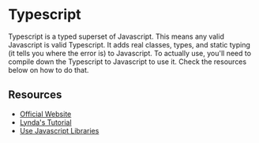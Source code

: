 # Typescript 

Typescript is a typed superset of Javascript. This means any valid Javascript is valid Typescript. It adds real classes, types, and static typing (it tells you where the error is) to Javascript. To actually use, you'll need to compile down the Typescript to Javascript to use it. Check the resources below on how to do that.   

## Resources 

- [Official Website](http://www.typescriptlang.org/index.html)
- [Lynda's Tutorial](https://www.lynda.com/Typescript-tutorials/TypeScript-Essential-Training/421807-2.html?srchtrk=index%3a1%0alinktypeid%3a2%0aq%3atypescript%0apage%3a1%0as%3arelevance%0asa%3atrue%0aproducttypeid%3a2)
- [Use Javascript Libraries](http://definitelytyped.org/)